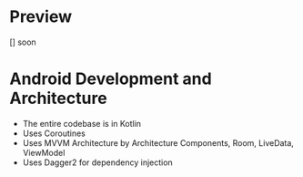 # Preview
[] soon

# Android Development and Architecture
- The entire codebase is in Kotlin
- Uses Coroutines
- Uses MVVM Architecture by Architecture Components, Room, LiveData, ViewModel
- Uses Dagger2 for dependency injection

